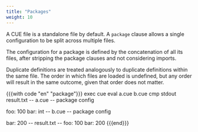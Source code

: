 ```yaml
---
title: "Packages"
weight: 10
---
```


A CUE file is a standalone file by default.
A `package` clause allows a single configuration to be split across multiple
files.

The configuration for a package is defined by the concatenation of all its
files, after stripping the package clauses and not considering imports.

Duplicate definitions are treated analogously to duplicate definitions within
the same file.
The order in which files are loaded is undefined, but any order will result
in the same outcome, given that order does not matter.

{{{with code "en" "package"}}}
exec cue eval a.cue b.cue
cmp stdout result.txt
-- a.cue --
package config

foo: 100
bar: int
-- b.cue --
package config

bar: 200
-- result.txt --
foo: 100
bar: 200
{{{end}}}
